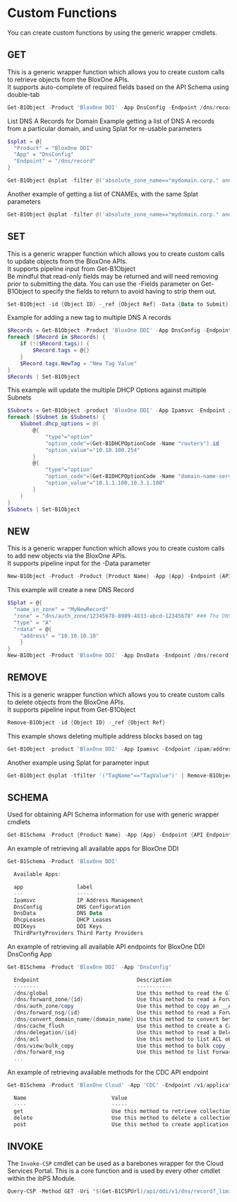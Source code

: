 # Custom Functions

You can create custom functions by using the generic wrapper cmdlets.

## GET

This is a generic wrapper function which allows you to create custom calls to retrieve objects from the BloxOne APIs.  
It supports auto-complete of required fields based on the API Schema using double-tab  

```powershell
Get-B1Object -Product 'BloxOne DDI' -App DnsConfig -Endpoint /dns/record -Filters @('name_in_zone~"webserver" or absolute_zone_name=="mydomain.corp." and type=="caa"') -tfilter '("Site"=="New York")' -Limit 100
```

List DNS A Records for Domain
Example getting a list of DNS A records from a particular domain, and using Splat for re-usable parameters

```powershell
$splat = @{                   
  "Product" = "BloxOne DDI"
  "App" = "DnsConfig"
  "Endpoint" = "/dns/record"
}

Get-B1Object @splat -filter @('absolute_zone_name=="mydomain.corp." and type=="a"') | ft absolute_name_spec,comment,rdata -AutoSize
```

Another example of getting a list of CNAMEs, with the same Splat parameters
```powershell
Get-B1Object @splat -filter @('absolute_zone_name=="mydomain.corp." and type=="cname"') | ft absolute_name_spec,comment,rdata -AutoSize
```

## SET
This is a generic wrapper function which allows you to create custom calls to update objects from the BloxOne APIs.  
It supports pipeline input from Get-B1Object  
Be mindful that read-only fields may be returned and will need removing prior to submitting the data. You can use the -Fields parameter on Get-B1Object to specify the fields to return to avoid having to strip them out.  

```powershell
Set-B1Object -id {Object ID} -_ref {Object Ref} -Data {Data to Submit}
```

Example for adding a new tag to multiple DNS A records
```powershell
$Records = Get-B1Object -Product 'BloxOne DDI' -App DnsConfig -Endpoint /dns/record -Filters @('absolute_zone_name~"mydomain.corp." and type=="a"') -Fields tags
foreach ($Record in $Records) {
    if (!($Record.tags)) {
        $Record.tags = @{}
    }
    $Record.tags.NewTag = "New Tag Value"
}
$Records | Set-B1Object
```

This example will update the multiple DHCP Options against multiple Subnets

```powershell
$Subnets = Get-B1Object -product 'BloxOne DDI' -App Ipamsvc -Endpoint /ipam/subnet -tfilter '("BuiltWith"=="ibPS")' -Fields name,dhcp_options,tags
foreach ($Subnet in $Subnets) {
    $Subnet.dhcp_options = @(
        @{
            "type"="option"
            "option_code"=(Get-B1DHCPOptionCode -Name "routers").id
            "option_value"="10.10.100.254"
        }
        @{
            "type"="option"
            "option_code"=(Get-B1DHCPOptionCode -Name "domain-name-servers").id
            "option_value"="10.1.1.100,10.3.1.100"
        }
    )
}
$Subnets | Set-B1Object
```

## NEW
This is a generic wrapper function which allows you to create custom calls to add new objects via the BloxOne APIs.  
It supports pipeline input for the -Data parameter  

```powershell
New-B1Object -Product -Product {Product Name} -App {App} -Endpoint {API Endpoint} -Data {Data to Submit}
```
  
This example will create a new DNS Record
```powershell
$Splat = @{
  "name_in_zone" = "MyNewRecord"
  "zone" = "dns/auth_zone/12345678-8989-4833-abcd-12345678" ### The DNS Zone ID
  "type" = "A"
  "rdata" = @{
    "address" = "10.10.10.10"
    }
}
New-B1Object -Product 'BloxOne DDI' -App DnsData -Endpoint /dns/record -Data $Splat
```

## REMOVE
This is a generic wrapper function which allows you to create custom calls to delete objects from the BloxOne APIs.  
It supports pipeline input from Get-B1Object  

```powershell
Remove-B1Object -id {Object ID} -_ref {Object Ref}
```

This example shows deleting multiple address blocks based on tag
```powershell
Get-B1Object -product 'BloxOne DDI' -App Ipamsvc -Endpoint /ipam/address_block -tfilter '("TagName"=="TagValue")' | Remove-B1Object -Force
```

Another example using Splat for parameter input
```powershell
Get-B1Object @splat -tfilter '("TagName"=="TagValue")' | Remove-B1Object -Force
```

## SCHEMA
Used for obtaining API Schema information for use with generic wrapper cmdlets

```powershell
Get-B1Schema -Product {Product Name} -App {App} -Endpoint {API Endpoint} -Method {Method Type} {Switch}-ListParameters
```

An example of retrieving all available apps for BloxOne DDI    
```powershell
Get-B1Schema -Product 'BloxOne DDI'

  Available Apps: 

  app                 label
  ---                 -----
  Ipamsvc             IP Address Management
  DnsConfig           DNS Configuration
  DnsData             DNS Data
  DhcpLeases          DHCP Leases
  DDIKeys             DDI Keys
  ThirdPartyProviders Third Party Providers
```

An example of retrieving all available API endpoints for BloxOne DDI DnsConfig App
```powershell
Get-B1Schema -Product 'BloxOne DDI' -App 'DnsConfig'

  Endpoint                               Description
  --------                               -----------
  /dns/global                            Use this method to read the Global configuration object.…
  /dns/forward_zone/{id}                 Use this method to read a Forward Zone object.…
  /dns/auth_zone/copy                    Use this method to copy an __AuthZone__ object to a different __View__.…
  /dns/forward_nsg/{id}                  Use this method to read a ForwardNSG object.…
  /dns/convert_domain_name/{domain_name} Use this method to convert between Internationalized Domain Name (IDN) and ASCII domain name (Punycode).
  /dns/cache_flush                       Use this method to create a Cache Flush object.…
  /dns/delegation/{id}                   Use this method to read a Delegation object.…
  /dns/acl                               Use this method to list ACL objects.…
  /dns/view/bulk_copy                    Use this method to bulk copy __AuthZone__ and __ForwardZone__ objects from one __View__ object to another __View__ object.…
  /dns/forward_nsg                       Use this method to list ForwardNSG objects.…
  ...
```

An example of retrieving available methods for the CDC API endpoint
```powershell
Get-B1Schema -Product 'BloxOne Cloud' -App 'CDC' -Endpoint /v1/applications

  Name                           Value
  ----                           -----
  get                            Use this method to retrieve collection of applications.
  delete                         Use this method to delete a collection of application configurations in data connector.
  post                           Use this method to create application configurations in data connector.
```

## INVOKE
The `Invoke-CSP` cmdlet can be used as a barebones wrapper for the Cloud Services Portal. This is a core function and is used by every other cmdlet within the ibPS Module.

```powershell
Query-CSP -Method GET -Uri "$(Get-B1CSPUrl)/api/ddi/v1/dns/record?_limit=10"
```